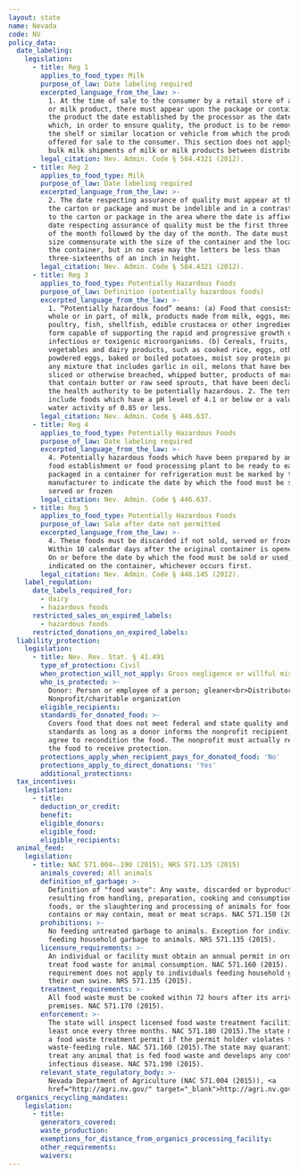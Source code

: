 ```yaml
---
layout: state
name: Nevada
code: NV
policy_data:
  date_labeling:
    legislation:
      - title: Reg 1
        applies_to_food_type: Milk
        purpose_of_law: Date labeling required
        excerpted_language_from_the_law: >-
          1. At the time of sale to the consumer by a retail store of any milk
          or milk product, there must appear upon the package or container of
          the product the date established by the processor as the date on
          which, in order to ensure quality, the product is to be removed from
          the shelf or similar location or vehicle from which the product is
          offered for sale to the consumer. This section does not apply to any
          bulk milk shipments of milk or milk products between distributors.
        legal_citation: Nev. Admin. Code § 584.4321 (2012).
      - title: Reg 2
        applies_to_food_type: Milk
        purpose_of_law: Date labeling required
        excerpted_language_from_the_law: >-
          2. The date respecting assurance of quality must appear at the top of
          the carton or package and must be indelible and in a contrasting color
          to the carton or package in the area where the date is affixed. The
          date respecting assurance of quality must be the first three letters
          of the month followed by the day of the month. The date must be of a
          size commensurate with the size of the container and the location on
          the container, but in no case may the letters be less than
          three-sixteenths of an inch in height.
        legal_citation: Nev. Admin. Code § 584.4321 (2012).
      - title: Reg 3
        applies_to_food_type: Potentially Hazardous Foods
        purpose_of_law: Definition (potentially hazardous foods)
        excerpted_language_from_the_law: >-
          1. “Potentially hazardous food” means: (a) Food that consists, in
          whole or in part, of milk, products made from milk, eggs, meat,
          poultry, fish, shellfish, edible crustacea or other ingredients in a
          form capable of supporting the rapid and progressive growth of
          infectious or toxigenic microorganisms. (b) Cereals, fruits,
          vegetables and dairy products, such as cooked rice, eggs, other than
          powdered eggs, baked or boiled potatoes, moist soy protein products,
          any mixture that includes garlic in oil, melons that have been cut,
          sliced or otherwise breached, whipped butter, products of margarine
          that contain butter or raw seed sprouts, that have been declared by
          the health authority to be potentially hazardous. 2. The term does not
          include foods which have a pH level of 4.1 or below or a value of
          water activity of 0.85 or less.
        legal_citation: Nev. Admin. Code § 446.637.
      - title: Reg 4
        applies_to_food_type: Potentially Hazardous Foods
        purpose_of_law: Date labeling required
        excerpted_language_from_the_law: >-
          4. Potentially hazardous foods which have been prepared by another
          food establishment or food processing plant to be ready to eat and
          packaged in a container for refrigeration must be marked by the
          manufacturer to indicate the date by which the food must be sold,
          served or frozen
        legal_citation: Nev. Admin. Code § 446.637.
      - title: Reg 5
        applies_to_food_type: Potentially Hazardous Foods
        purpose_of_law: Sale after date not permitted
        excerpted_language_from_the_law: >-
          4. These foods must be discarded if not sold, served or frozen: (a)
          Within 10 calendar days after the original container is opened; or (b)
          On or before the date by which the food must be sold or used, as
          indicated on the container, whichever occurs first.
        legal_citation: Nev. Admin. Code § 446.145 (2012).
    label_regulation:
      date_labels_required_for:
        - dairy
        - hazardous foods
      restricted_sales_on_expired_labels:
        - hazardous foods
      restricted_donations_on_expired_labels:
  liability_protection:
    legislation:
      - title: Nev. Rev. Stat. § 41.491
        type_of_protection: Civil
        when_protection_will_not_apply: Gross negligence or willful misconduct
        who_is_protected: >-
          Donor: Person or employee of a person; gleaner<br>Distributor:
          Nonprofit/charitable organization
        eligible_recipients:
        standards_for_donated_food: >-
          Covers food that does not meet federal and state quality and labeling
          standards as long as a donor informs the nonprofit recipient, who must
          agree to recondition the food. The nonprofit must actually recondition
          the food to receive protection.
        protections_apply_when_recipient_pays_for_donated_food: 'No'
        protections_apply_to_direct_donations: 'Yes'
        additional_protections:
  tax_incentives:
    legislation:
      - title:
        deduction_or_credit:
        benefit:
        eligible_donors:
        eligible_food:
        eligible_recipients:
  animal_feed:
    legislation:
      - title: NAC 571.004–.190 (2015); NRS 571.135 (2015)
        animals_covered: All animals
        definition_of_garbage: >-
          Definition of "food waste": Any waste, discarded or byproduct material
          resulting from handling, preparation, cooking and consumption of
          foods, or the slaughtering and processing of animals for food, which
          contains or may contain, meat or meat scraps. NAC 571.150 (2015).
        prohibitions: >-
          No feeding untreated garbage to animals. Exception for individuals
          feeding household garbage to animals. NRS 571.135 (2015).
        licensure_requirements: >-
          An individual or facility must obtain an annual permit in order to
          treat food waste for animal consumption. NAC 571.160 (2015). But this
          requirement does not apply to individuals feeding household garbage to
          their own swine. NRS 571.135 (2015).
        treatment_requirements: >-
          All food waste must be cooked within 72 hours after its arrival on the
          premises. NAC 571.170 (2015).
        enforcement: >-
          The state will inspect licensed food waste treatment facilities at
          least once every three months. NAC 571.180 (2015).The state may cancel
          a food waste treatment permit if the permit holder violates the
          waste-feeding rule. NAC 571.160 (2015).The state may quarantine and
          treat any animal that is fed food waste and develops any contagious or
          infectious disease. NAC 571.190 (2015).
        relevant_state_regulatory_body: >-
          Nevada Department of Agriculture (NAC 571.004 (2015)), <a
          href="http://agri.nv.gov/" target="_blank">http://agri.nv.gov/</a>.
  organics_recycling_mandates:
    legislation:
      - title:
        generators_covered:
        waste_production:
        exemptions_for_distance_from_organics_processing_facility:
        other_requirements:
        waivers:
---
```


